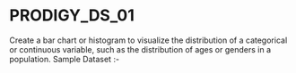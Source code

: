 # PRODIGY_DS_01
Create a bar chart or histogram to visualize the distribution of a categorical or continuous variable, such as the distribution of ages or genders in a population. Sample Dataset :-

